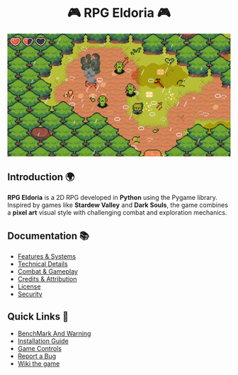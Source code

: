 <h1 align="center">
   🎮 <strong>RPG Eldoria</strong> 🎮
</h1>

<img src='../assets/background-ninja-adventure-pack.gif'>

## Introduction 🌍
**RPG Eldoria** is a 2D RPG developed in **Python** using the Pygame library. Inspired by games like **Stardew Valley** and **Dark Souls**, the game combines a **pixel art** visual style with challenging combat and exploration mechanics.

## Documentation 📚
- [Features & Systems](./features.md)
- [Technical Details](./technical.md)
- [Combat & Gameplay](./gameplay.md)
- [Credits & Attribution](./credits.md)
- [License](../LICENSE)
- [Security](../SECURITY.md)

## Quick Links 🔗
- [BenchMark And Warning](./eldoria-benchmark.md)
- [Installation Guide](./technical.md#installation)
- [Game Controls](./gameplay.md#controls)
- [Report a Bug](../SECURITY.md#reporting-a-vulnerability)
- [Wiki the game](https://github.com/GabrielNat1/RPG-Eldoria/wiki)
